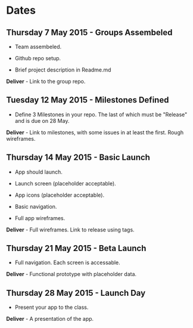# Dates

## Thursday 7 May 2015 - Groups Assembeled

* Team assembeled.

* Github repo setup.

* Brief project description in Readme.md

**Deliver** - Link to the group repo.

## Tuesday 12 May 2015 - Milestones Defined

* Define 3 Milestones in your repo.  The last of which must be "Release" and is due on 28 May.

**Deliver** - Link to milestones, with some issues in at least the first.  Rough wireframes.

## Thursday 14 May 2015 - Basic Launch

* App should launch.

* Launch screen (placeholder acceptable).

* App icons (placeholder acceptable).

* Basic navigation.

* Full app wireframes.

**Deliver** - Full wireframes.  Link to release using tags.

## Thursday 21 May 2015 - Beta Launch

* Full navigation.  Each screen is accessable.

**Deliver** - Functional prototype with placeholder data.

## Thursday 28 May 2015 - Launch Day

* Present your app to the class.

**Deliver** - A presentation of the app.
